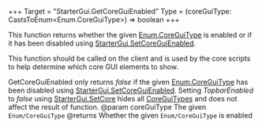+++
Target = "StarterGui.GetCoreGuiEnabled"
Type = (coreGuiType: CastsToEnum<Enum.CoreGuiType>) => boolean
+++

This function returns whether the given [Enum.CoreGuiType](https://developer.roblox.com/search#stq=CoreGuiType) is enabled or if it has been disabled using [StarterGui.SetCoreGuiEnabled](https://developer.roblox.com/api-reference/function/StarterGui/SetCoreGuiEnabled).This function should be called on the client and is used by the core scripts to help determine which core GUI elements to show.GetCoreGuiEnabled only returns *false* if the given [Enum.CoreGuiType](https://developer.roblox.com/search#stq=CoreGuiType) has been disabled using [StarterGui.SetCoreGuiEnabled](https://developer.roblox.com/api-reference/function/StarterGui/SetCoreGuiEnabled). Setting *TopbarEnabled* to *false* using [StarterGui.SetCore](https://developer.roblox.com/api-reference/function/StarterGui/SetCore) hides all [CoreGuiTypes](https://developer.roblox.com/search#stq=CoreGuiType) and does not affect the result of function.@param coreGuiType The given `Enum/CoreGuiType`@returns Whether the given `Enum/CoreGuiType` is enabled
